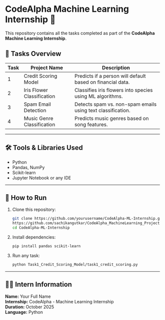 # CodeAlpha Machine Learning Internship 🧠

This repository contains all the tasks completed as part of the **CodeAlpha Machine Learning Internship**.

## 📂 Tasks Overview

| Task | Project Name | Description |
|------|---------------|-------------|
| 1 | Credit Scoring Model | Predicts if a person will default based on financial data. |
| 2 | Iris Flower Classification | Classifies iris flowers into species using ML algorithms. |
| 3 | Spam Email Detection | Detects spam vs. non-spam emails using text classification. |
| 4 | Music Genre Classification | Predicts music genres based on song features. |

---

## 🛠️ Tools & Libraries Used
- Python
- Pandas, NumPy
- Scikit-learn
- Jupyter Notebook or any IDE

---

## 📎 How to Run
1. Clone this repository:
   ```bash
   git clone https://github.com/yourusername/CodeAlpha-ML-Internship.git
   https://github.com/sachikangutkar/CodeAlpha_MachineLearning_Projects.git
   cd CodeAlpha-ML-Internship
   ```

2. Install dependencies:
   ```bash
   pip install pandas scikit-learn
   ```

3. Run any task:
   ```bash
   python Task1_Credit_Scoring_Model/task1_credit_scoring.py
   ```

---

## 👩‍💻 Intern Information
**Name:** Your Full Name  
**Internship:** CodeAlpha - Machine Learning Internship  
**Duration:** October 2025  
**Language:** Python  
